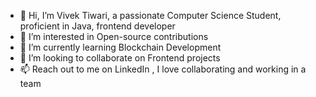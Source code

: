 - 👋 Hi, I’m Vivek Tiwari, a passionate Computer Science Student, proficient in Java, frontend developer
- 👀 I’m interested in Open-source contributions
- 🌱 I’m currently learning Blockchain Development
- 💞️ I’m looking to collaborate on Frontend projects
- 📫 Reach out to me on LinkedIn , I love collaborating and working in a team   

<!---
VivekTiwari-1/VivekTiwari-1 is a ✨ special ✨ repository because its `README.md` (this file) appears on your GitHub profile.
You can click the Preview link to take a look at your changes.
--->
